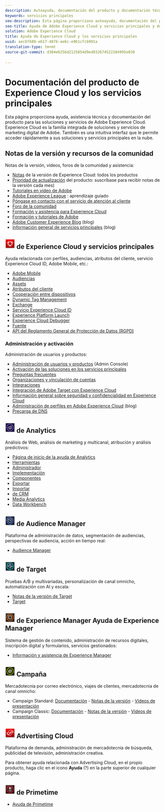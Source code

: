 ```yaml
---
description: Autoayuda, documentación del producto y documentación técnica para Adobe Experience Cloud. Experience Cloud es la familia integrada de soluciones y servicios de marketing digital de Adobe.
keywords: servicios principales
seo-description: Esta página proporciona autoayuda, documentación del producto y documentación técnica para Experience Cloud.
seo-title: Ayuda de Adobe Experience Cloud y servicios principales y documentación del producto.
solution: Adobe Experience Cloud
title: Ayuda de Experience Cloud y los servicios principales
uuid: aec6f689-e617-4876-ae6c-e961cfcb991a
translation-type: tm+mt
source-git-commit: d304e625bd2125854d9ed932674522284995e030

---
```



# Documentación del producto de Experience Cloud y los servicios principales

Esta página proporciona ayuda, asistencia técnica y documentación del producto para las soluciones y servicios de Adobe Experience Cloud. Experience Cloud es la familia integrada de soluciones y servicios de marketing digital de Adobe. También es una intuitiva interfaz que le permite acceder rápidamente a sus soluciones y servicios principales en la nube.

## Notas de la versión y recursos de la comunidad

Notas de la versión, vídeos, foros de la comunidad y asistencia:

* [Notas](https://docs.adobe.com/content/help/en/release-notes/experience-cloud/current.html) de la versión de Experience Cloud: todos los productos
* [Prioridad de actualización](https://www.adobe.com/subscription/priority-product-update.html) del producto: suscríbase para recibir notas de la versión cada mes)
* [Tutoriales en vídeo de Adobe](https://helpx.adobe.com/experience-cloud/tutorials.html)
* [Adobe Experience League](https://landing.adobe.com/experience-league/) : aprendizaje guiado
* [Póngase en contacto con el servicio de atención al cliente](https://helpx.adobe.com/contact/enterprise-support.ec.html)
* [Foro de la comunidad](https://forums.adobe.com/community/experience-cloud)
* [Formación y asistencia para Experience Cloud](https://helpx.adobe.com/support/experience-cloud.html)
* [Formación y tutoriales de Adobe](https://helpx.adobe.com/learning.html?promoid=KAUDK)
* [Adobe Customer Experience Blog](https://theblog.adobe.com/customer-experience/) (blog)
* [Información general de servicios principales](https://theblog.adobe.com/part-2-capturing-leveraging-consumer-behavior-adobe-marketing-cloud/) (blog)

## ![Ayuda](assets/experience_cloud_appicon_32.png) de Experience Cloud y servicios principales

Ayuda relacionada con perfiles, audiencias, atributos del cliente, servicio Experience Cloud ID, Adobe Mobile, etc.:

* [Adobe Mobile](https://docs.adobe.com/content/help/en/mobile-services/using/home.html)
* [Audiencias](https://docs.adobe.com/content/help/en/core-services/interface/audiences/audience-library.html)
* [Assets](experience-cloud-assets/experience-cloud-assets.md)
* [Atributos del cliente](https://docs.adobe.com/content/help/en/core-services/interface/customer-attributes/attributes.html)
* [Cooperación entre dispositivos](https://docs.adobe.com/content/help/en/device-co-op/using/home.html)
* [Dynamic Tag Management](https://docs.adobe.com/content/help/en/dtm/using/dtm-home.html)
* [Exchange](https://experiencecloud.adobeexchange.com/)
* [Servicio Experience Cloud ID](https://docs.adobe.com/content/help/en/id-service/using/home.html)
* [Experience Platform Launch](https://docs.adobelaunch.com/)
* [Experience Cloud Debugger](https://marketing.adobe.com/resources/help/en_US/experience-cloud-debugger/)
* [Fuente](feed.md)
* [API del Reglamento General de Protección de Datos (RGPD)](https://www.adobe.io/apis/experiencecloud/gdpr.html)

### Administración y activación

Administración de usuarios y productos:

* [Administración de usuarios y productos](admin-getting-started/admin-getting-started.md) (Admin Console)
* [Activación de las soluciones en los servicios principales](core-services/core-services.md)
* [Preguntas frecuentes](admin-getting-started/admin-getting-started.md)
* [Organizaciones y vinculación de cuentas](admin-getting-started/organizations.md)
* [Integraciones](marketing-cloud-integrations.md)
* [Integración de Adobe Target con Experience Cloud](https://docs.adobe.com/content/help/en/target/using/integrate/a4t/a4t.html)
* [Información general sobre seguridad y confidencialidad en Experience Cloud](assets/Adobe-Marketing-Cloud-Privacy-and-Security-Overview.pdf)
* [Administración de perfiles en Adobe Experience Cloud](https://theblog.adobe.com/profile-management-adobe-marketing-cloud-comes-together/) (blog)
* [Precarga de DNS](admin-getting-started/admin-getting-started.md#concept_6BC8C6856E3644F8956D7AD0A96383B7)

## ![Ayuda](assets/mc_analytics_32.png) de Analytics

Análisis de Web, análisis de marketing y multicanal, atribución y análisis predictivos:

* [Página de inicio de la ayuda de Analytics](https://docs.adobe.com/content/help/en/analytics/landing/home.html)
* [Herramientas](https://docs.adobe.com/content/help/en/analytics/analyze/home.html)
* [Administrador](https://docs.adobe.com/content/help/en/analytics/admin/home.html)
* [Implementación](https://docs.adobe.com/content/help/en/analytics/implementation/home.html)
* [Componentes](https://docs.adobe.com/content/help/en/analytics/components/home.html)
* [Exportar](https://docs.adobe.com/content/help/en/analytics/export/home.html)
* [Importar](https://docs.adobe.com/content/help/en/analytics/import/home.html)
* [de CRM](https://docs.adobe.com/content/help/en/analytics/integration/home.html)
* [Media Analytics](https://docs.adobe.com/content/help/en/media-analytics/using/media-overview.html)
* [Data Workbench](https://marketing.adobe.com/resources/help/en_US/insight/)

## ![Ayuda](assets/mc_audiencemanager_32.png) de Audience Manager

Plataforma de administración de datos, segmentación de audiencias, perspectivas de audiencia, acción en tiempo real:

* [Audience Manager](https://docs.adobe.com/content/help/en/audience-manager/user-guide/aam-home.html)

## ![Ayuda](assets/mc_target_32.png) de Target

Pruebas A/B y multivariadas, personalización de canal omnicho, automatización con AI y escala:

* [Notas de la versión de Target](https://docs.adobe.com/content/help/en/target/using/release-notes/release-notes.html)
* [Target](https://docs.adobe.com/content/help/en/target/using/target-home.html)

## ![Ayuda](assets/mc_experiencemanager_32.png) de Experience Manager Ayuda de Experience Manager

Sistema de gestión de contenido, administración de recursos digitales, inscripción digital y formularios, servicios gestionados:

* [Información y asistencia de Experience Manager](https://helpx.adobe.com/support/experience-manager.html)

## ![Ayuda de Campaña de ayuda](assets/mc_campaign_32.png) Campaña

Mercadotecnia por correo electrónico, viajes de clientes, mercadotecnia de canal omnicho:

* Campaign Standard: [Documentación](https://helpx.adobe.com/support/campaign/standard.html) - [Notas de la versión](https://docs.adobe.com/content/help/en/campaign-standard/using/release-notes/release-notes.html) - [Vídeos de presentación](https://docs.adobe.com/content/help/en/campaign-learn/campaign-standard-tutorials/overview.html)
* Campaign Classic: [Documentación](https://helpx.adobe.com/support/campaign/classic.html) - [Notas de la versión](https://docs.campaign.adobe.com/doc/AC/en/RN.html) - [Vídeos de presentación](https://docs.adobe.com/content/help/en/campaign-learn/campaign-classic-tutorials/overview.html)

## ![Ayuda de Advertising Cloud Help](assets/advertisingcloud_appicon_32.png) Advertising Cloud

Plataforma de demanda, administración de mercadotecnia de búsqueda, publicidad de televisión, administración creativa.

Para obtener ayuda relacionada con Advertising Cloud, en el propio producto, haga clic en el icono **Ayuda** (?) en la parte superior de cualquier página.

## ![Ayuda](assets/primetime_app_32.png) de Primetime

* [Ayuda de Primetime](http://help.adobe.com/en_US/primetime/)
